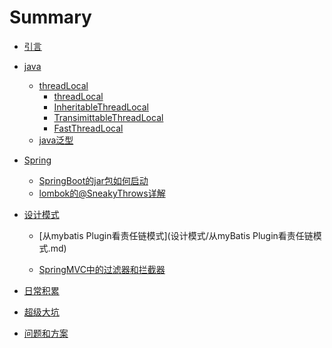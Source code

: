 # Summary

* [引言](README.md)
* [java]()
  + [threadLocal]()
    + [threadLocal](java/ThreadLocal/ThreadLocal.md)
    + [InheritableThreadLocal](java/ThreadLocal/InheritableThreadLocal.md)
    + [TransimittableThreadLocal](java/ThreadLocal/TransmittableThreadLocal.md)
    + [FastThreadLocal](java/ThreadLocal/FastThreadLocal.md)
  + [java泛型](java/java的泛型.md)
* [Spring]()

  + [SpringBoot的jar包如何启动](Spring/SpringBoot的jar包如何启动.md)
  + [lombok的@SneakyThrows详解](Spring/lombok的@SneakyThrows详解.md)
* [设计模式]()

  + [从mybatis Plugin看责任链模式](设计模式/从myBatis Plugin看责任链模式.md)

  + [ SpringMVC中的过滤器和拦截器](设计模式/spring过滤器和拦截器.md)
* [日常积累]()
* [超级大坑]()

+ [问题和方案]()

